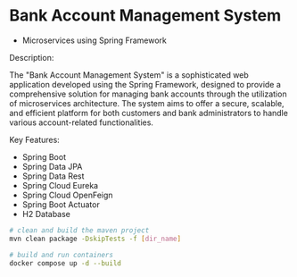 # Bank Account Management System
- Microservices using Spring Framework

Description:

The "Bank Account Management System" is a sophisticated web application developed using the Spring Framework, designed to provide a comprehensive solution for managing bank accounts through the utilization of microservices architecture. The system aims to offer a secure, scalable, and efficient platform for both customers and bank administrators to handle various account-related functionalities.

Key Features:
- Spring Boot
- Spring Data JPA
- Spring Data Rest
- Spring Cloud Eureka
- Spring Cloud OpenFeign
- Spring Boot Actuator
- H2 Database

```bash
# clean and build the maven project
mvn clean package -DskipTests -f [dir_name]

# build and run containers
docker compose up -d --build
```
